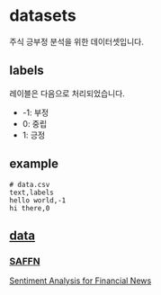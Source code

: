 # datasets

주식 긍부정 분석을 위한 데이터셋입니다.

## labels

레이블은 다음으로 처리되었습니다.

- -1: 부정
- 0: 중립
- 1: 긍정

## example

```shell
# data.csv
text,labels
hello world,-1
hi there,0
```

## [data](data/)

### [SAFFN](data/saffn.csv)

[Sentiment Analysis for Financial News](https://www.kaggle.com/ankurzing/sentiment-analysis-for-financial-news/)
